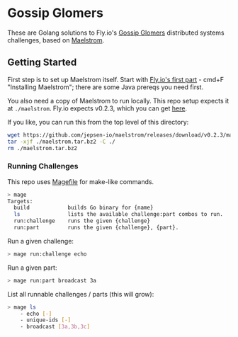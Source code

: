 # Gossip Glomers

These are Golang solutions to Fly.io's [Gossip Glomers](https://fly.io/dist-sys/) distributed systems challenges, based on [Maelstrom](https://github.com/jepsen-io/maelstrom/tree/main).

## Getting Started

First step is to set up Maelstrom itself. Start with [Fly.io's first part](https://fly.io/dist-sys/1/) - cmd+F "Installing Maelstrom"; there are some Java prereqs you need first.

You also need a copy of Maelstrom to run locally. This repo setup expects it at `./maelstrom`. Fly.io expects v0.2.3, which you can get [here](https://github.com/jepsen-io/maelstrom/releases/tag/v0.2.3).

If you like, you can run this from the top level of this directory:
```bash
wget https://github.com/jepsen-io/maelstrom/releases/download/v0.2.3/maelstrom.tar.bz2 -O ./maelstrom.tar.bz2
tar -xjf ./maelstrom.tar.bz2 -C ./
rm ./maelstrom.tar.bz2
```

### Running Challenges

This repo uses [Magefile](https://magefile.org/) for make-like commands.

```sh
> mage
Targets:
  build            builds Go binary for {name}
  ls               lists the available challenge:part combos to run.
  run:challenge    runs the given {challenge}
  run:part         runs the given {challenge}, {part}.
```

Run a given challenge:
```bash
> mage run:challenge echo
```

Run a given part:
```bash
> mage run:part broadcast 3a
```

List all runnable challenges / parts (this will grow):

```bash
> mage ls
    - echo [-]
    - unique-ids [-]
    - broadcast [3a,3b,3c]
```
